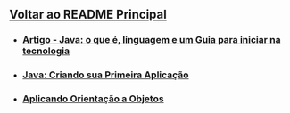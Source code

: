 
## [Voltar ao README Principal](../README.md)

- ### [Artigo - Java: o que é, linguagem e um Guia para iniciar na tecnologia](artigo_java-oQueEh.md)

- ### [Java: Criando sua Primeira Aplicação](Primeira-Aplicacao/menu.md)

- ### [Aplicando Orientação a Objetos](./Aplicando_Orientacao_Objetos/menu.md)